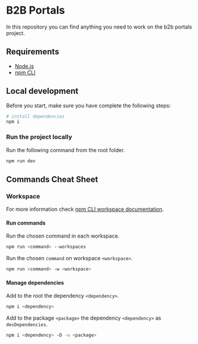 # B2B Portals

In this repository you can find anything you need to work on the b2b portals project.

## Requirements

- [Node.js](https://nodejs.org/docs/latest-v18.x/api/index.html)
- [npm CLI](https://docs.npmjs.com/cli/v9)

## Local development

Before you start, make sure you have complete the following steps:

``` bash
# install dependencies
npm i
```

### Run the project locally

Run the following command from the root folder.

``` bash
npm run dev
```

## Commands Cheat Sheet

### Workspace

For more information check [npm CLI workspace documentation](https://docs.npmjs.com/cli/v9/using-npm/workspaces).

#### Run commands

Run the chosen command in each workspace.

``` bash
npm run <command> --workspaces
```

Run the chosen `command` on workspace `<workspace>`.

``` bash
npm run <command> -w <workspace>
```

#### Manage dependencies

Add to the root the dependency `<dependency>`.

``` bash
npm i <dependency>
```

Add to the package `<package>` the dependency `<dependency>` as `devDependencies`.

``` bash
npm i <dependency> -D -w <package>
```
